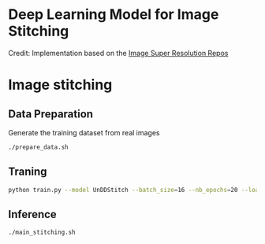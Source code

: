 # Deep Learning Model for Image Stitching

Credit: Implementation based on the [Image Super Resolution Repos](https://github.com/titu1994/Image-Super-Resolution)

# Image stitching

## Data Preparation

Generate the training dataset from real images

```bash
./prepare_data.sh
```

## Traning

```bash
python train.py --model UnDDStitch --batch_size=16 --nb_epochs=20 --load_weights 1 --save_model_img 0 --supervised 1

```

## Inference

```
./main_stitching.sh
```
